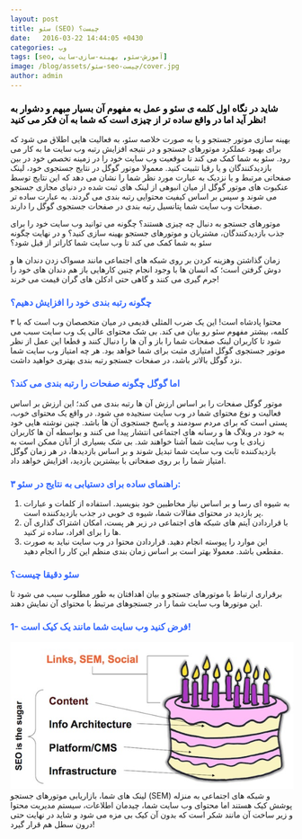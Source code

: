 ```yaml
---
layout: post
title: سئو (SEO) چیست؟
date:   2016-03-22 14:44:05 +0430
categories: وب
tags: [seo, آموزش-سئو, بهینه-سازی-سایت]
image: /blog/assets/سئو-seo-چیست/cover.jpg
author: admin
---
```


### <span style="color:#000000">شاید در نگاه اول کلمه ی سئو و عمل به مفهوم آن بسیار مبهم و دشوار به نظر آید اما در واقع ساده تر از چیزی است که شما به آن فکر می کنید!</span>

بهینه سازی موتور جستجو و یا به صورت خلاصه سئو، به فعالیت هایی اطلاق می شود که برای بهبود عملکرد موتورهای جستجو و در نتیجه افزایش رتبه وب سایت ما به کار می رود.
سئو به شما کمک می کند تا موقعیت وب سایت خود را در زمینه تخصص خود در بین بازدیدکنندگان و یا رقبا تثبیت کنید.
معمولا موتور گوگل در نتایج جستجوی خود، لینک صفحاتی مرتبط و یا نزدیک به عبارت مورد نظر شما را نشان می دهد که این نتایج توسط عنکبوت های موتور گوگل از میان انبوهی از لینک های ثبت شده در دنیای مجازی جستجو می شوند و سپس بر اساس کیفیت محتوایی رتبه بندی می گردند.
به عبارت ساده تر صفحات وب سایت شما پتانسیل رتبه بندی در صفحات جستجوی گوگل را دارند.

موتورهای جستجو به دنبال چه چیزی هستند؟ چگونه می توانید وب سایت خود را برای جذب بازدیدکنندگان، مشتریان و موتورهای جستجو بهینه سازی کنید؟
و در نهایت چگونه سئو به شما کمک می کند تا وب سایت شما کاراتر از قبل شود؟

زمان گذاشتن وهزینه کردن بر روی شبکه های اجتماعی مانند مسواک زدن دندان ها و دوش گرفتن است؛
که انسان ها با وجود انجام چنین کارهایی باز هم دندان های خود را جرم گیری می کنند و گاهی حتی ادکلن های گران قیمت می خرند!


### <span style="color:#3366ff">چگونه رتبه بندی خود را افزایش دهیم؟</span>

محتوا پادشاه است!
این یک ضرب المثلی قدیمی در میان متخصصان وب است که با ۳ کلمه، بیشتر مفهوم سئو رو بیان می کند.
بی شک محتوای عالی یک وب سایت سبب می شود تا کاربران لینک صفحات شما را باز و آن ها را دنبال کنند و قطعا این عمل از نظر موتور جستجوی گوگل امتیازی مثبت برای شما خواهد بود.
هر چه امتیاز وب سایت شما نزد گوگل بالاتر باشد، در صفحات جستجو رتبه بندی بهتری خواهید داشت.


### <span style="color:#3366ff">اما گوگل چگونه صفحات را رتبه بندی می کند؟</span>
موتور گوگل صفحات را بر اساس ارزش آن ها رتبه بندی می کند؛
این ارزش بر اساس فعالیت و نوع محتوای شما در وب سایت سنجیده می شود. 
در واقع یک محتوای خوب، پستی است که برای مردم سودمند و پاسخ جستجوی آن ها باشد.
چنین نوشته هایی خود به خود در وبلاگ ها و رسانه های اجتماعی انتشار پیدا می کنند و بواسطه آن ها کاربران زیادی با وب سایت شما آشنا خواهند شد.
بی شک بسیاری از آنان ممکن است به بازدیدکننده ثابت وب سایت شما تبدیل شوند و بر اساس بازدیدها، در هر زمان گوگل امتیاز شما را بر روی صفحاتی با بیشترین بازدید، افزایش خواهد داد.


### <span style="color:#3366ff">۳ راهنمای ساده برای دستیابی به نتایج در سئو:</span>
1. به شیوه ای رسا و بر اساس نیاز مخاطبین خود بنویسید.
استفاده از کلمات و عبارات پر بازدید در محتوای مقالات شما، شیوه ی خوبی در جذب بازدیدکننده است.
2. با قراردادن آیتم های شبکه های اجتماعی در زیر هر پست، امکان اشتراک گذاری آن ها را برای افراد، ساده تر کنید.
3. این موارد را پیوسته انجام دهید. قراردادن محتوا در وب سایت نباید به صورت مقطعی باشد. معمولا بهتر است بر اساس زمان بندی منظم این کار را انجام دهید.


### <span style="color:#3366ff">سئو دقیقا چیست؟</span>
برقراری ارتباط با موتورهای جستجو و بیان اهدافتان به طور مطلوب سبب می شود تا این موتورها وب سایت شما را در جستجوهای مرتبط با محتوای آن نمایش دهند.


### <span style="color:#3366ff">1- فرض کنید وب سایت شما مانند یک کیک است!</span>
[![cake-seo-site](/blog/assets/سئو-seo-چیست/cake-seo-site.jpg "cake-seo-site")][cake-seo-site]
لینک های شما، بازاریابی موتورهای جستجو (SEM) و شبکه های اجتماعی به منزله پوشش کیک هستند اما محتوای وب سایت شما، چیدمان اطلاعات، سیستم مدیریت محتوا و زیر ساخت آن مانند شکر است که بدون آن کیک بی مزه می شود و شاید در نهایت حتی درون سطل هم قرار گیرد!



### <span style="color:#3366ff"></span>
[cake-seo-site]: /blog/assets/سئو-seo-چیست/cake-seo-site.jpg "cake-seo-site"